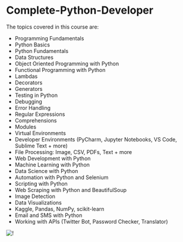 # Complete-Python-Developer


The topics covered in this course are:

- Programming Fundamentals
- Python Basics
- Python Fundamentals
- Data Structures
- Object Oriented Programming with Python
- Functional Programming with Python
- Lambdas
- Decorators
- Generators
- Testing in Python
- Debugging
- Error Handling
- Regular Expressions
- Comprehensions
- Modules
- Virtual Environments
- Developer Environments (PyCharm, Jupyter Notebooks, VS Code, Sublime Text + more)
- File Processing: Image, CSV, PDFs, Text + more
- Web Development with Python
- Machine Learning with Python
- Data Science with Python
- Automation with Python and Selenium
- Scripting with Python
- Web Scraping with Python and BeautifulSoup
- Image Detection
- Data Visualizations
- Kaggle, Pandas, NumPy, scikit-learn
- Email and SMS with Python
- Working with APIs (Twitter Bot, Password Checker, Translator)

![!](https://user-images.githubusercontent.com/75258625/154954562-d5d5ff71-f173-4aaf-ae47-fe3e9f169f4f.jpg)
